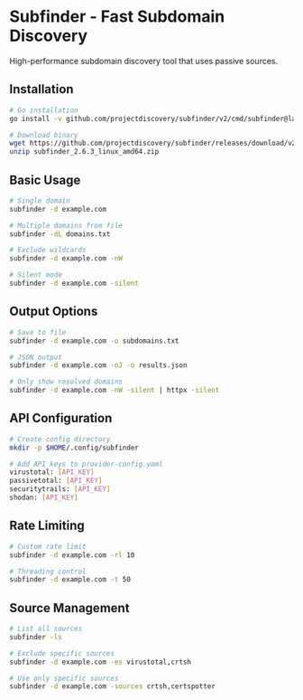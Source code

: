 # Subfinder - Fast Subdomain Discovery

High-performance subdomain discovery tool that uses passive sources.

## Installation

```bash
# Go installation  
go install -v github.com/projectdiscovery/subfinder/v2/cmd/subfinder@latest

# Download binary
wget https://github.com/projectdiscovery/subfinder/releases/download/v2.6.3/subfinder_2.6.3_linux_amd64.zip
unzip subfinder_2.6.3_linux_amd64.zip
```

## Basic Usage

```bash
# Single domain
subfinder -d example.com

# Multiple domains from file
subfinder -dL domains.txt

# Exclude wildcards
subfinder -d example.com -nW

# Silent mode
subfinder -d example.com -silent
```

## Output Options

```bash
# Save to file
subfinder -d example.com -o subdomains.txt

# JSON output
subfinder -d example.com -oJ -o results.json

# Only show resolved domains
subfinder -d example.com -nW -silent | httpx -silent
```

## API Configuration

```bash
# Create config directory
mkdir -p $HOME/.config/subfinder

# Add API keys to provider-config.yaml
virustotal: [API_KEY]
passivetotal: [API_KEY]
securitytrails: [API_KEY]
shodan: [API_KEY]
```

## Rate Limiting

```bash
# Custom rate limit
subfinder -d example.com -rl 10

# Threading control  
subfinder -d example.com -t 50
```

## Source Management

```bash
# List all sources
subfinder -ls

# Exclude specific sources
subfinder -d example.com -es virustotal,crtsh

# Use only specific sources
subfinder -d example.com -sources crtsh,certspotter
```
